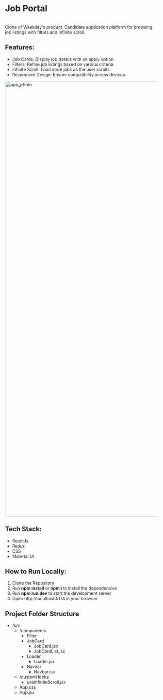 # Job Portal
<br>
Clone of Weekday's product: Candidate application platform for browsing job listings with filters and infinite scroll.
<br>



## Features:
- Job Cards: Display job details with an apply option.
- Filters: Refine job listings based on various criteria.
- Infinite Scroll: Load more jobs as the user scrolls.
- Responsive Design: Ensure compatibility across devices.

<img width="1436" alt="app_photo" src="https://github.com/ashitagaur/JobPortal/assets/150182008/8f0c8552-0c57-4153-a93b-d2c979fba70c">

## Tech Stack:
- ReactJs
- Redux
- CSS
- Material UI

## How to Run Locally:
1. Clone the Repository
2. Run **npm install** or **npm i** to install the dependencies
3. Run **npm run dev** to start the development server
4. Open http://localhost:5174 in your browser

## Project Folder Structure
- /src
  - /components
    - Filter
    - JobCard
      - JobCard.jsx
      - JobCardList.jsx
     - Loader
       - Loader.jsx
    - Navbar
      - Navbar.jsx
  - /customHooks
    - useInfiniteScroll.jsx
  - App.css
  - App.jsx

